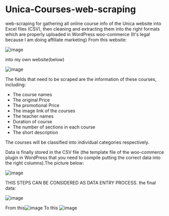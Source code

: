 # Unica-Courses-web-scraping
web-scraping for gathering all online course info of the Unica website into Excel files (CSV), then cleaning and extracting them into the right formats which are properly uploaded in WordPress woo-commerce (It's legal because I am doing affiliate marketing)
From this website:

![image](https://github.com/KeithDang1610/Unica-Courses-web-scraping/assets/167521177/c7ab72f2-dc44-4528-8079-49666d057c3a)

into my own website(below)

![image](https://github.com/KeithDang1610/Unica-Courses-web-scraping/assets/167521177/61ae2878-8ac8-4fbf-8724-a0bafff44a94)

The fields that need to be scraped are the information of these courses, including: 
+ The course names
+ The original Price
+ The promotional Price
+ The image link of the courses
+ The teacher names
+ Duration of course
+ The number of sections in each course
+ The short description

The courses will be classified into individual categories respectively.

Data is finally stored in the CSV file (the template file of the woo-commerce plugin in WordPress that you need to compile putting the correct data into the right columns).The picture below:

![image](https://github.com/KeithDang1610/Unica-Courses-web-scraping/assets/167521177/f9dca161-b6b3-4b8c-b96b-73d496b167f7)

THIS STEPS CAN BE CONSIDERED AS DATA ENTRY PROCESS.
the final data:

![image](https://github.com/KeithDang1610/Unica-Courses-web-scraping/assets/167521177/630c2cf2-f992-421f-a415-3f0c012f2164)

From this![image](https://github.com/KeithDang1610/Unica-Courses-web-scraping/assets/167521177/6a07e5f5-8f12-477a-84ff-490588e44cb9)
To this ![image](https://github.com/KeithDang1610/Unica-Courses-web-scraping/assets/167521177/822a69a8-b833-463d-829c-66635c33f7ac)

